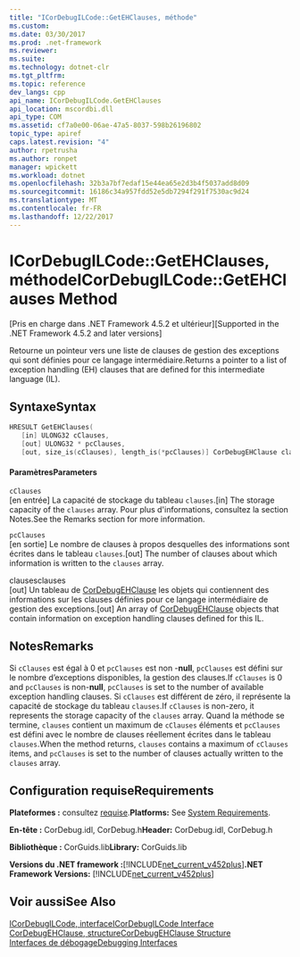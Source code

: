 ```yaml
---
title: "ICorDebugILCode::GetEHClauses, méthode"
ms.custom: 
ms.date: 03/30/2017
ms.prod: .net-framework
ms.reviewer: 
ms.suite: 
ms.technology: dotnet-clr
ms.tgt_pltfrm: 
ms.topic: reference
dev_langs: cpp
api_name: ICorDebugILCode.GetEHClauses
api_location: mscordbi.dll
api_type: COM
ms.assetid: cf7a0e00-06ae-47a5-8037-598b26196802
topic_type: apiref
caps.latest.revision: "4"
author: rpetrusha
ms.author: ronpet
manager: wpickett
ms.workload: dotnet
ms.openlocfilehash: 32b3a7bf7edaf15e44ea65e2d3b4f5037add8d09
ms.sourcegitcommit: 16186c34a957fdd52e5db7294f291f7530ac9d24
ms.translationtype: MT
ms.contentlocale: fr-FR
ms.lasthandoff: 12/22/2017
---
```

# <a name="icordebugilcodegetehclauses-method"></a><span data-ttu-id="a66e1-102">ICorDebugILCode::GetEHClauses, méthode</span><span class="sxs-lookup"><span data-stu-id="a66e1-102">ICorDebugILCode::GetEHClauses Method</span></span>
<span data-ttu-id="a66e1-103">[Pris en charge dans .NET Framework 4.5.2 et ultérieur]</span><span class="sxs-lookup"><span data-stu-id="a66e1-103">[Supported in the .NET Framework 4.5.2 and later versions]</span></span>  
  
 <span data-ttu-id="a66e1-104">Retourne un pointeur vers une liste de clauses de gestion des exceptions qui sont définies pour ce langage intermédiaire.</span><span class="sxs-lookup"><span data-stu-id="a66e1-104">Returns a pointer to a list of exception handling (EH) clauses that are defined for this intermediate language (IL).</span></span>  
  
## <a name="syntax"></a><span data-ttu-id="a66e1-105">Syntaxe</span><span class="sxs-lookup"><span data-stu-id="a66e1-105">Syntax</span></span>  
  
```cpp
HRESULT GetEHClauses(  
   [in] ULONG32 cClauses,  
   [out] ULONG32 * pcClauses,  
   [out, size_is(cClauses), length_is(*pcClauses)] CorDebugEHClause clauses[]);  
```  
  
#### <a name="parameters"></a><span data-ttu-id="a66e1-106">Paramètres</span><span class="sxs-lookup"><span data-stu-id="a66e1-106">Parameters</span></span>  
 `cClauses`  
 <span data-ttu-id="a66e1-107">[en entrée] La capacité de stockage du tableau `clauses`.</span><span class="sxs-lookup"><span data-stu-id="a66e1-107">[in] The storage capacity of the `clauses` array.</span></span> <span data-ttu-id="a66e1-108">Pour plus d'informations, consultez la section Notes.</span><span class="sxs-lookup"><span data-stu-id="a66e1-108">See the Remarks section for more information.</span></span>  
  
 `pcClauses`  
 <span data-ttu-id="a66e1-109">[en sortie] Le nombre de clauses à propos desquelles des informations sont écrites dans le tableau `clauses`.</span><span class="sxs-lookup"><span data-stu-id="a66e1-109">[out] The number of clauses about which information is written to the `clauses` array.</span></span>  
  
 <span data-ttu-id="a66e1-110">clauses</span><span class="sxs-lookup"><span data-stu-id="a66e1-110">clauses</span></span>  
 <span data-ttu-id="a66e1-111">[out] Un tableau de [CorDebugEHClause](../../../../docs/framework/unmanaged-api/debugging/cordebugehclause-structure.md) les objets qui contiennent des informations sur les clauses définies pour ce langage intermédiaire de gestion des exceptions.</span><span class="sxs-lookup"><span data-stu-id="a66e1-111">[out] An array of [CorDebugEHClause](../../../../docs/framework/unmanaged-api/debugging/cordebugehclause-structure.md) objects that contain information on exception handling clauses defined for this IL.</span></span>  
  
## <a name="remarks"></a><span data-ttu-id="a66e1-112">Notes</span><span class="sxs-lookup"><span data-stu-id="a66e1-112">Remarks</span></span>  
 <span data-ttu-id="a66e1-113">Si `cClauses` est égal à 0 et `pcClauses` est non -**null**, `pcClauses` est défini sur le nombre d’exceptions disponibles, la gestion des clauses.</span><span class="sxs-lookup"><span data-stu-id="a66e1-113">If `cClauses` is 0 and `pcClauses` is non-**null**, `pcClauses` is set to the number of available exception handling clauses.</span></span> <span data-ttu-id="a66e1-114">Si `cClauses` est différent de zéro, il représente la capacité de stockage du tableau `clauses`.</span><span class="sxs-lookup"><span data-stu-id="a66e1-114">If `cClauses` is non-zero, it represents the storage capacity of the `clauses` array.</span></span> <span data-ttu-id="a66e1-115">Quand la méthode se termine, `clauses` contient un maximum de `cClauses` éléments et `pcClauses` est défini avec le nombre de clauses réellement écrites dans le tableau `clauses`.</span><span class="sxs-lookup"><span data-stu-id="a66e1-115">When the method returns, `clauses` contains a maximum of `cClauses` items, and `pcClauses` is set to the number of clauses actually written to the `clauses` array.</span></span>  
  
## <a name="requirements"></a><span data-ttu-id="a66e1-116">Configuration requise</span><span class="sxs-lookup"><span data-stu-id="a66e1-116">Requirements</span></span>  
 <span data-ttu-id="a66e1-117">**Plateformes :** consultez [requise](../../../../docs/framework/get-started/system-requirements.md).</span><span class="sxs-lookup"><span data-stu-id="a66e1-117">**Platforms:** See [System Requirements](../../../../docs/framework/get-started/system-requirements.md).</span></span>  
  
 <span data-ttu-id="a66e1-118">**En-tête :** CorDebug.idl, CorDebug.h</span><span class="sxs-lookup"><span data-stu-id="a66e1-118">**Header:** CorDebug.idl, CorDebug.h</span></span>  
  
 <span data-ttu-id="a66e1-119">**Bibliothèque :** CorGuids.lib</span><span class="sxs-lookup"><span data-stu-id="a66e1-119">**Library:** CorGuids.lib</span></span>  
  
 <span data-ttu-id="a66e1-120">**Versions du .NET framework :**[!INCLUDE[net_current_v452plus](../../../../includes/net-current-v452plus-md.md)]</span><span class="sxs-lookup"><span data-stu-id="a66e1-120">**.NET Framework Versions:** [!INCLUDE[net_current_v452plus](../../../../includes/net-current-v452plus-md.md)]</span></span>  
  
## <a name="see-also"></a><span data-ttu-id="a66e1-121">Voir aussi</span><span class="sxs-lookup"><span data-stu-id="a66e1-121">See Also</span></span>  
 [<span data-ttu-id="a66e1-122">ICorDebugILCode, interface</span><span class="sxs-lookup"><span data-stu-id="a66e1-122">ICorDebugILCode Interface</span></span>](../../../../docs/framework/unmanaged-api/debugging/icordebugilcode-interface.md)  
 [<span data-ttu-id="a66e1-123">CorDebugEHClause, structure</span><span class="sxs-lookup"><span data-stu-id="a66e1-123">CorDebugEHClause Structure</span></span>](../../../../docs/framework/unmanaged-api/debugging/cordebugehclause-structure.md)  
 [<span data-ttu-id="a66e1-124">Interfaces de débogage</span><span class="sxs-lookup"><span data-stu-id="a66e1-124">Debugging Interfaces</span></span>](../../../../docs/framework/unmanaged-api/debugging/debugging-interfaces.md)
